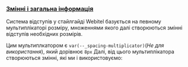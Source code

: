 ### [Змінні і загальна інформація](#general)

Система відступів у стайлгайді Webitel базується на певному мультиплікаторі розміру,
множеннями якого далі створюються змінні відступів необхідних розмірів.

Цим мультиплкатором є <code>var(--\_spacing-multiplicator)</code>(<i>Не для використання</i>),
який дорівнює <code>8px</code>
Далі, від цього мультиплікатора створюються змінні, які ми і використовуємо:
